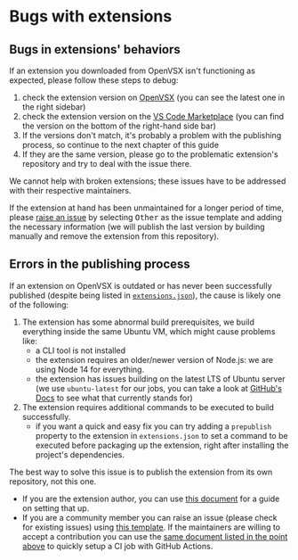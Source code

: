 # Bugs with extensions

## Bugs in extensions' behaviors

If an extension you downloaded from OpenVSX isn't functioning as expected, please follow these steps to debug:

1. check the extension version on [OpenVSX](https://open-vsx.org/) (you can see the latest one in the right sidebar)
2. check the extension version on the [VS Code Marketplace](https://marketplace.visualstudio.com/) (you can find the version on the bottom of the right-hand side bar)
3. If the versions don't match, it's probably a problem with the publishing process, so continue to the next chapter of this guide
4. If they are the same version, please go to the problematic extension's repository and try to deal with the issue there.

We cannot help with broken extensions; these issues have to be addressed with their respective maintainers.

If the extension at hand has been unmaintained for a longer period of time, please [raise an issue](https://github.com/open-vsx/publish-extensions/issues/new) by selecting <kbd>Other</kbd> as the issue template and adding the necessary information (we will publish the last version by building manually and remove the extension from this repository).

## Errors in the publishing process

If an extension on OpenVSX is outdated or has never been successfully published (despite being listed in [`extensions.json`](https://github.com/open-vsx/publish-extensions/blob/master/extensions.json)), the cause is likely one of the following:

1. The extension has some abnormal build prerequisites, we build everything inside the same Ubuntu VM, which might cause problems like:
    - a CLI tool is not installed
    - the extension requires an older/newer version of Node.js: we are using Node 14 for everything.
    - the extension has issues building on the latest LTS of Ubuntu server (we use `ubuntu-latest` for our jobs, you can take a look at [GitHub's Docs](https://github.com/actions/virtual-environments#available-environments) to see what that currently stands for)
2. The extension requires additional commands to be executed to build successfully. 
    - if you want a quick and easy fix you can try adding a `prepublish` property to the extension in `extensions.json` to set a command to be executed before packaging up the extension, right after installing the project's dependencies.

The best way to solve this issue is to publish the extension from its own repository, not this one. 
- If you are the extension author, you can use [this document](direct_publish_setup.md) for a guide on setting that up.
- If you are a community member you can raise an issue (please check for existing issues) using [this template](external_contribution_request.md). If the maintainers are willing to accept a contribution you can use the [same document listed in the point above](direct_publish_setup.md) to quickly setup a CI job with GitHub Actions.